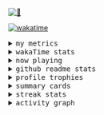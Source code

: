 [![🐙](https://hits.seeyoufarm.com/api/count/incr/badge.svg?url=https%3A%2F%2Fgithub.com%2Fktnkk%2Fhit-counter&count_bg=%23070707&title_bg=%23070707&icon=&icon_color=%23E7E7E7&title=visitors&edge_flat=true)](https://hits.seeyoufarm.com)

[![wakatime](https://wakatime.com/badge/user/43ee8060-219a-4cc8-b7a0-9a681ab5a8a7.svg)](https://wakatime.com/@43ee8060-219a-4cc8-b7a0-9a681ab5a8a7)

<details>
  <summary> <samp>my metrics</samp></summary>
  
  <br>
  
 ![🐳](https://github.com/kkhys/kkhys/blob/main/github-metrics.svg)
  
  ***
</details>

<details>
  <summary> <samp>wakaTime stats</samp></summary>
  
  <br>
  
<!--START_SECTION:waka-->
![Code Time](http://img.shields.io/badge/Code%20Time-963%20hrs%2038%20mins-blue)

**🐱 My GitHub Data** 

> 📦 5.0 MB Used in GitHub's Storage 
 > 
> 🏆 2,582 Contributions in the Year 2023
 > 
> 💼 Opted to Hire
 > 
> 📜 3 Public Repositories 
 > 
> 🔑 56 Private Repositories 
 > 
**I'm an Early 🐤** 

```text
🌞 Morning                10735 commits       ███████████░░░░░░░░░░░░░░   43.51 % 
🌆 Daytime                5791 commits        ██████░░░░░░░░░░░░░░░░░░░   23.47 % 
🌃 Evening                6995 commits        ███████░░░░░░░░░░░░░░░░░░   28.35 % 
🌙 Night                  1150 commits        █░░░░░░░░░░░░░░░░░░░░░░░░   04.66 % 
```
📅 **I'm Most Productive on Monday** 

```text
Monday                   4680 commits        █████░░░░░░░░░░░░░░░░░░░░   18.97 % 
Tuesday                  4159 commits        ████░░░░░░░░░░░░░░░░░░░░░   16.86 % 
Wednesday                4362 commits        ████░░░░░░░░░░░░░░░░░░░░░   17.68 % 
Thursday                 4006 commits        ████░░░░░░░░░░░░░░░░░░░░░   16.24 % 
Friday                   4256 commits        ████░░░░░░░░░░░░░░░░░░░░░   17.25 % 
Saturday                 1668 commits        ██░░░░░░░░░░░░░░░░░░░░░░░   06.76 % 
Sunday                   1540 commits        ██░░░░░░░░░░░░░░░░░░░░░░░   06.24 % 
```


📊 **This Week I Spent My Time On** 

```text
🕑︎ Time Zone: Asia/Tokyo

💬 Programming Languages: 
Other                    29 hrs 1 min        ██████████████████░░░░░░░   71.80 % 
TypeScript               2 hrs 37 mins       ██░░░░░░░░░░░░░░░░░░░░░░░   06.51 % 
JavaScript               2 hrs 8 mins        █░░░░░░░░░░░░░░░░░░░░░░░░   05.29 % 
HTML                     1 hr 25 mins        █░░░░░░░░░░░░░░░░░░░░░░░░   03.53 % 
Java                     1 hr 20 mins        █░░░░░░░░░░░░░░░░░░░░░░░░   03.31 % 

🔥 Editors: 
Chrome                   29 hrs 1 min        ██████████████████░░░░░░░   71.80 % 
IntelliJ                 8 hrs 24 mins       █████░░░░░░░░░░░░░░░░░░░░   20.78 % 
WebStorm                 2 hrs 58 mins       ██░░░░░░░░░░░░░░░░░░░░░░░   07.36 % 
DataGrip                 1 min               ░░░░░░░░░░░░░░░░░░░░░░░░░   00.05 % 
RubyMine                 0 secs              ░░░░░░░░░░░░░░░░░░░░░░░░░   00.00 % 

💻 Operating System: 
Mac                      40 hrs 21 mins      █████████████████████████   99.82 % 
Windows                  2 mins              ░░░░░░░░░░░░░░░░░░░░░░░░░   00.09 % 
Unknown OS               2 mins              ░░░░░░░░░░░░░░░░░░░░░░░░░   00.08 % 
```


 Last Updated on 2023/06/21 18:46:59 UTC
<!--END_SECTION:waka-->
  
  ***
</details>


<details>
  <summary> <samp>now playing</samp></summary>
  
  <br>
 
 [![🐟](https://spotify-github-profile.vercel.app/api/view?uid=31ryofms4dnv7mrohhepo4c4zgqu&cover_image=true&theme=default&show_offline=false&background_color=121212&bar_color=53b14f&bar_color_cover=false)](https://open.spotify.com/user/31ryofms4dnv7mrohhepo4c4zgqu)
  
  ***
</details>

<details>
  <summary> <samp>github readme stats</samp></summary>
  
  <br>
  
 <p align="left"> 
  <img alt="🐠" src="https://github-readme-stats.vercel.app/api?username=kkhys&count_private=true&show_icons=true&theme=dark&include_all_commits=true" />
  <img alt="🐟" src="https://github-readme-stats.vercel.app/api/top-langs/?username=kkhys&layout=compact&theme=dark&langs_count=10&hide=HTML,CSS,SCSS" />
</p>
  
  ***
</details>

<details>
  <summary> <samp>profile trophies</samp></summary>
  
  <br>
  
  [![🐬](https://github-profile-trophy.vercel.app/?username=kkhys&rank=SECRET,SSS,SS,S,AAA,AA,A&theme=darkhub&row=1&margin-w=10&no-bg=true)](https://github.com/ryo-ma/github-profile-trophy)
  
  ***
</details>

<details>
  <summary> <samp>summary cards</samp></summary>
  
  <br>
  
  ![🐋](https://github-profile-summary-cards.vercel.app/api/cards/profile-details?username=kkhys&theme=github_dark)
  ![🦑](https://github-profile-summary-cards.vercel.app/api/cards/repos-per-language?username=kkhys&theme=github_dark)
  ![🦭](https://github-profile-summary-cards.vercel.app/api/cards/most-commit-language?username=kkhys&theme=github_dark)
  ![🦀](https://github-profile-summary-cards.vercel.app/api/cards/stats?username=kkhys&theme=github_dark)
  ![🦈](https://github-profile-summary-cards.vercel.app/api/cards/productive-time?username=kkhys&theme=github_dark)
  
  ***
</details>

<details>
  <summary> <samp>streak stats</samp></summary>
  
  <br>
  
  [![🐠](http://github-readme-streak-stats.herokuapp.com?user=kkhys&theme=dark)](https://git.io/streak-stats)
  
  ***
</details>

<details>
  <summary> <samp>activity graph</samp></summary>
  
  <br>
  
  [![🐡](https://github-readme-activity-graph.cyclic.app/graph?username=kkhys&theme=xcode)](https://github.com/ashutosh00710/github-readme-activity-graph)
  
  ***
</details>
